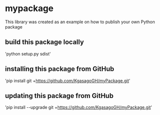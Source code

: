 # mypackage
This library was created as an example on how to publish your own Python package

## build this package locally
'python setup.py sdist'

## installing this package from GitHub
'pip install git +https://github.com/KgasagoGH/myPackage.git'

## updating this package from GitHub
'pip install --upgrade git +https://github.com/KgasagoGH/myPackage.git'

